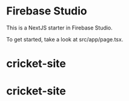 # Firebase Studio

This is a NextJS starter in Firebase Studio.

To get started, take a look at src/app/page.tsx.
# cricket-site
# cricket-site
